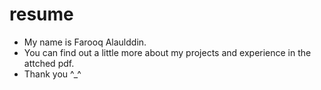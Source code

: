 # resume
- My name is Farooq Alaulddin. 
- You can find out a little more about my projects and experience in the attched pdf.
- Thank you ^_^
